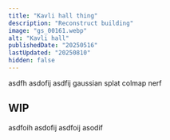 ```yaml
---
title: "Kavli hall thing"
description: "Reconstruct building"
image: "gs_00161.webp"
alt: "Kavli hall"
publishedDate: "20250516"
lastUpdated: "20250810"
hidden: false
---
```


asdfh asdofij asdfij gaussian splat colmap nerf

## WIP
asdfoih asdofij asdfoij asodif
